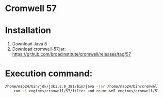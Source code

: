 # Cromwell 57

# Installation
1. Download Java 8
2. Download cromwell-57.jar: https://github.com/broadinstitute/cromwell/releases/tag/57

# Execution command:
```bash
/home/nap24/bin/jdk/jdk1.8.0_381/bin/java -jar /home/nap24/bin/cromwell-bin/cromwell-57.jar \
    run -i engines/cromwell/57/filter_and_count.wdl engines/cromwell/57/filter_and_count.wdl
```